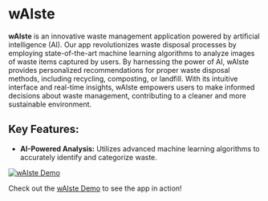 # wAIste

**wAIste** is an innovative waste management application powered by artificial intelligence (AI). Our app revolutionizes waste disposal processes by employing state-of-the-art machine learning algorithms to analyze images of waste items captured by users. By harnessing the power of AI, wAIste provides personalized recommendations for proper waste disposal methods, including recycling, composting, or landfill. With its intuitive interface and real-time insights, wAIste empowers users to make informed decisions about waste management, contributing to a cleaner and more sustainable environment.

## Key Features:

- **AI-Powered Analysis:** Utilizes advanced machine learning algorithms to accurately identify and categorize waste.

[![wAIste Demo](https://img.youtube.com/vi/ZyRgfsvGNfk/0.jpg)](https://youtu.be/ZyRgfsvGNfk)

Check out the [wAIste Demo](https://youtu.be/ZyRgfsvGNfk) to see the app in action!
